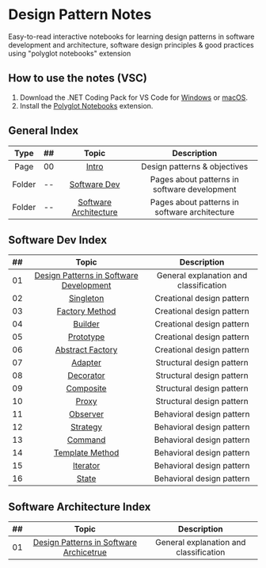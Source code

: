 # Design Pattern Notes
Easy-to-read interactive notebooks for learning design patterns in software development and architecture, software design principles & good practices using "polyglot notebooks" extension

## How to use the notes (VSC)
1. Download the .NET Coding Pack for VS Code for [Windows](https://aka.ms/dotnet-coding-pack-win) or [macOS](https://aka.ms/dotnet-coding-pack-mac).
2. Install the [Polyglot Notebooks](https://marketplace.visualstudio.com/items?itemName=ms-dotnettools.dotnet-interactive-vscode) extension.

## General Index
| Type | ## | Topic | Description |
| :--: | -- | :---: | :---------: |
| Page | 00 | [Intro](<00 - Intro.ipynb>) | Design patterns & objectives |
| Folder | -- | [Software Dev](<Software Dev/>) | Pages about patterns in software development |
| Folder | -- | [Software Architecture](<Software Architecture/>) | Pages about patterns in software architecture |

## Software Dev Index
| ## | Topic | Description |
| -- | :---: | :---------: |
| 01 | [Design Patterns in Software Development](<Software Dev/01 - Design Patterns in Software Development.ipynb>) | General explanation and classification |
| 02 | [Singleton](<Software Dev/02 - Singleton.ipynb>) | Creational design pattern |
| 03 | [Factory Method](<Software Dev/03 - Factory Method.ipynb>) | Creational design pattern |
| 04 | [Builder](<Software Dev/04 - Builder.ipynb>) | Creational design pattern |
| 05 | [Prototype](<Software Dev/05 - Prototype.ipynb>) | Creational design pattern |
| 06 | [Abstract Factory](<Software Dev/06 - Abstract Factory.ipynb>) | Creational design pattern |
| 07 | [Adapter](<Software Dev/07 - Adapter.ipynb>) | Structural design pattern |
| 08 | [Decorator](<Software Dev/08 - Decorator.ipynb>) | Structural design pattern |
| 09 | [Composite](<Software Dev/09 - Composite.ipynb>) | Structural design pattern |
| 10 | [Proxy](<Software Dev/10 - Proxy.ipynb>) | Structural design pattern |
| 11 | [Observer](<Software Dev/11 - Observer.ipynb>) | Behavioral design pattern |
| 12 | [Strategy](<Software Dev/12 - Strategy.ipynb>) | Behavioral design pattern |
| 13 | [Command](<Software Dev/13 - Command.ipynb>) | Behavioral design pattern |
| 14 | [Template Method](<Software Dev/14 - Template Method.ipynb>) | Behavioral design pattern |
| 15 | [Iterator](<Software Dev/15 - Iterator.ipynb>) | Behavioral design pattern |
| 16 | [State](<Software Dev/16 - State.ipynb>) | Behavioral design pattern |

## Software Architecture Index
| ## | Topic | Description |
| -- | :---: | :---------: |
| 01 | [Design Patterns in Software Archicetrue](<Software Architecture/01 - Design Patterns in Software Architecture.ipynb>) | General explanation and classification |
